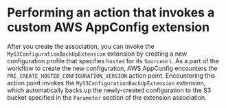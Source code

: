 # Performing an action that invokes a custom AWS AppConfig extension<a name="working-with-appconfig-extensions-creating-custom-invoke"></a>

After you create the association, you can invoke the `MyS3ConfigurationBackUpExtension` extension by creating a new configuration profile that specifies `hosted` for its `SourceUri`\. As a part of the workflow to create the new configuration, AWS AppConfig encounters the `PRE_CREATE_HOSTED_CONFIGURATION_VERSION` action point\. Encountering this action point invokes the `MyS3ConfigurationBackUpExtension` extension, which automatically backs up the newly\-created configuration to the S3 bucket specified in the `Parameter` section of the extension association\.